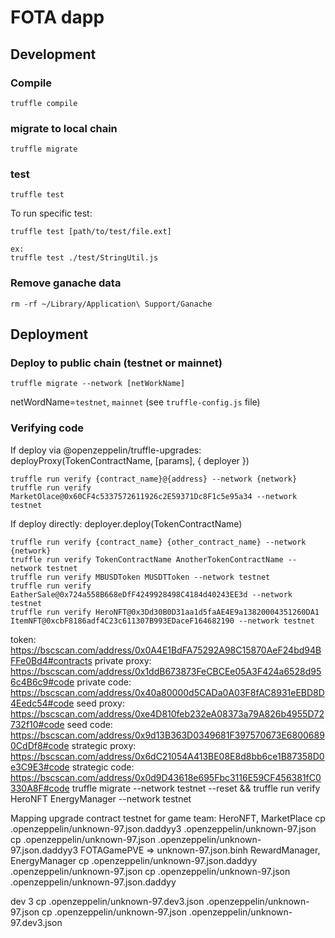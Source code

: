 # FOTA dapp

## Development

### Compile
```
truffle compile
```

### migrate to local chain
```
truffle migrate
```

### test
```
truffle test
```
To run specific test:
```
truffle test [path/to/test/file.ext]

ex:
truffle test ./test/StringUtil.js
```

### Remove ganache data
```
rm -rf ~/Library/Application\ Support/Ganache
```

## Deployment
### Deploy to public chain (testnet or mainnet)
```
truffle migrate --network [netWorkName]
```
netWordName=`testnet`, `mainnet` (see `truffle-config.js` file)

### Verifying code
If deploy via @openzeppelin/truffle-upgrades: deployProxy(TokenContractName, [params], { deployer })
```
truffle run verify {contract_name}@{address} --network {network}
truffle run verify MarketOlace@0x60CF4c5337572611926c2E59371Dc8F1c5e95a34 --network testnet
```

If deploy directly: deployer.deploy(TokenContractName)
```
truffle run verify {contract_name} {other_contract_name} --network {network}
truffle run verify TokenContractName AnotherTokenContractName --network testnet
truffle run verify MBUSDToken MUSDTToken --network testnet
truffle run verify EatherSale@0x724a558B668eDfF4249928498C4184d40243EE3d --network testnet
truffle run verify HeroNFT@0x3Dd30B0D31aa1d5faAE4E9a13820004351260DA1 ItemNFT@0xcbF8186adf4C23c611307B993EDaceF164682190 --network testnet
```
token: https://bscscan.com/address/0x0A4E1BdFA75292A98C15870AeF24bd94BFFe0Bd4#contracts
private proxy: https://bscscan.com/address/0x1ddB673873FeCBCEe05A3F424a6528d956c4B6c9#code
private code: https://bscscan.com/address/0x40a80000d5CADa0A03F8fAC8931eEBD8D4Eedc54#code
seed proxy: https://bscscan.com/address/0xe4D810feb232eA08373a79A826b4955D72732f10#code
seed code: https://bscscan.com/address/0x9d13B363D0349681F397570673E68006890CdDf8#code
strategic proxy: https://bscscan.com/address/0x6dC21054A413BE08E8d8bb6ce1B87358D0e3C9E3#code
strategic code: https://bscscan.com/address/0x0d9D43618e695Fbc3116E59CF456381fC0330A8F#code
truffle migrate --network testnet --reset && truffle run verify HeroNFT EnergyManager --network testnet

Mapping upgrade contract testnet for game team:
HeroNFT, MarketPlace
cp .openzeppelin/unknown-97.json.daddyy3 .openzeppelin/unknown-97.json
cp .openzeppelin/unknown-97.json .openzeppelin/unknown-97.json.daddyy3
FOTAGamePVE => unknown-97.json.binh
RewardManager, EnergyManager
cp .openzeppelin/unknown-97.json.daddyy .openzeppelin/unknown-97.json
cp .openzeppelin/unknown-97.json .openzeppelin/unknown-97.json.daddyy

dev 3
cp .openzeppelin/unknown-97.dev3.json .openzeppelin/unknown-97.json
cp .openzeppelin/unknown-97.json .openzeppelin/unknown-97.dev3.json
